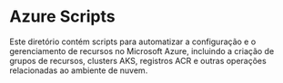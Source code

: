 # Azure Scripts
Este diretório contém scripts para automatizar a configuração e o gerenciamento de recursos no Microsoft Azure, incluindo a criação de grupos de recursos, clusters AKS, registros ACR e outras operações relacionadas ao ambiente de nuvem.
